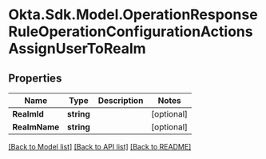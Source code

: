 # Okta.Sdk.Model.OperationResponseRuleOperationConfigurationActionsAssignUserToRealm

## Properties

Name | Type | Description | Notes
------------ | ------------- | ------------- | -------------
**RealmId** | **string** |  | [optional] 
**RealmName** | **string** |  | [optional] 

[[Back to Model list]](../README.md#documentation-for-models) [[Back to API list]](../README.md#documentation-for-api-endpoints) [[Back to README]](../README.md)

